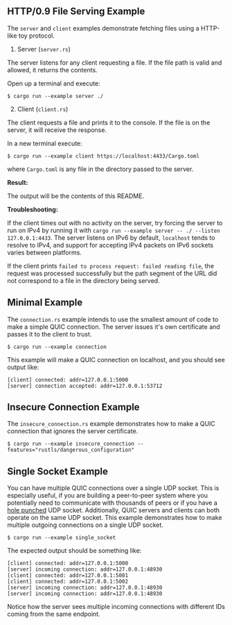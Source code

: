 ## HTTP/0.9 File Serving Example

The `server` and `client` examples demonstrate fetching files using a HTTP-like toy protocol.

1. Server (`server.rs`)

The server listens for any client requesting a file. 
If the file path is valid and allowed, it returns the contents. 

Open up a terminal and execute:

```text
$ cargo run --example server ./
```

2. Client (`client.rs`)

The client requests a file and prints it to the console. 
If the file is on the server, it will receive the response. 

In a new terminal execute:

```test
$ cargo run --example client https://localhost:4433/Cargo.toml
```

where `Cargo.toml` is any file in the directory passed to the server.

**Result:**

The output will be the contents of this README.

**Troubleshooting:**

If the client times out with no activity on the server, try forcing the server to run on IPv4 by
running it with `cargo run --example server -- ./ --listen 127.0.0.1:4433`. The server listens on
IPv6 by default, `localhost` tends to resolve to IPv4, and support for accepting IPv4 packets on
IPv6 sockets varies between platforms.

If the client prints `failed to process request: failed reading file`, the request was processed
successfully but the path segment of the URL did not correspond to a file in the directory being
served.

## Minimal Example
The `connection.rs` example intends to use the smallest amount of code to make a simple QUIC connection.
The server issues it's own certificate and passes it to the client to trust.

```text
$ cargo run --example connection
```

This example will make a QUIC connection on localhost, and you should see output like:

```text
[client] connected: addr=127.0.0.1:5000
[server] connection accepted: addr=127.0.0.1:53712
```

## Insecure Connection Example

The `insecure_connection.rs` example demonstrates how to make a QUIC connection that ignores the server certificate.

```text
$ cargo run --example insecure_connection --features="rustls/dangerous_configuration"
```

## Single Socket Example

You can have multiple QUIC connections over a single UDP socket. This is especially
useful, if you are building a peer-to-peer system where you potentially need to communicate with
thousands of peers or if you have a
[hole punched](https://en.wikipedia.org/wiki/UDP_hole_punching) UDP socket.
Additionally, QUIC servers and clients can both operate on the same UDP socket.
This example demonstrates how to make multiple outgoing connections on a single UDP socket.

```text 
$ cargo run --example single_socket
```

The expected output should be something like:

```text
[client] connected: addr=127.0.0.1:5000
[server] incoming connection: addr=127.0.0.1:48930
[client] connected: addr=127.0.0.1:5001
[client] connected: addr=127.0.0.1:5002
[server] incoming connection: addr=127.0.0.1:48930
[server] incoming connection: addr=127.0.0.1:48930
```

Notice how the server sees multiple incoming connections with different IDs coming from the same
endpoint.
